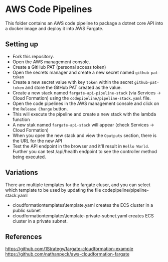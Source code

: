 # AWS Code Pipelines

This folder contains an AWS code pipeline to package a dotnet core API into a docker image and deploy it into AWS Fargate.

## Setting up

* Fork this repository.
* Open the AWS management console.
* Create a GitHub PAT (personal access token)
* Open the secrets manager and create a new secret named `github-pat-token` 
* Create a new secret value with key `token` within the secret `github-pat-token` and store the GitHub PAT created as the value.
* Create a new stack named `fargate-api-pipeline-stack` (via Services -> Cloud Formation) using the `codepipeline/pipeline-stack.yaml` file.
* Open the code pipelines in the AWS management console and click on the `Release Change` button.
* This will execute the pipeline and create a new stack with the lambda function
* A new stak named `fargate-api-stack` will appear (check Services -> Cloud Formation)
* When you open the new stack and view the `Oputputs` section, there is the URL for the new API 
* Test the API endpoint in the browser and it'll result in `Hello World`. Further you can test <URL for the new API>/api/health endpoint to see the controller method being executed.

## Variations

There are multiple templates for the fargate cluser, and you can select which template to be used by updating the file codepipeline/pipeline-stack.yaml

* cloudformationtemplates\template.yaml creates the ECS cluster in a public subnet
* cloudformationtemplates\template-private-subnet.yaml creates ECS cluster in a private subnet.



## References

https://github.com/1Strategy/fargate-cloudformation-example
https://github.com/nathanpeck/aws-cloudformation-fargate

